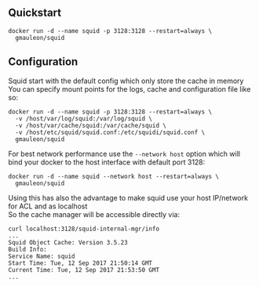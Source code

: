 ## Quickstart

```
docker run -d --name squid -p 3128:3128 --restart=always \
  gmauleon/squid
```

## Configuration

Squid start with the default config which only store the cache in memory  
You can specify mount points for the logs, cache and configuration file like so:
```
docker run -d --name squid -p 3128:3128 --restart=always \
  -v /host/var/log/squid:/var/log/squid \
  -v /host/var/cache/squid:/var/cache/squid \
  -v /host/etc/squid/squid.conf:/etc/squidi/squid.conf \
  gmauleon/squid
```

For best network performance use the `--network host` option which will bind your docker to the host interface with default port 3128:
```
docker run -d --name squid --network host --restart=always \
  gmauleon/squid
```

Using this has also the advantage to make squid use your host IP/network for ACL and as localhost  
So the cache manager will be accessible directly via:
```
curl localhost:3128/squid-internal-mgr/info
...
Squid Object Cache: Version 3.5.23
Build Info: 
Service Name: squid
Start Time: Tue, 12 Sep 2017 21:50:14 GMT
Current Time: Tue, 12 Sep 2017 21:53:50 GMT
...
```
